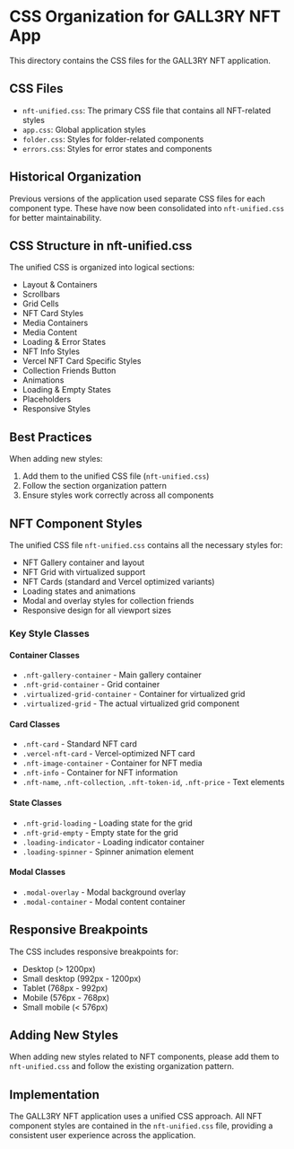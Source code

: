 # CSS Organization for GALL3RY NFT App

This directory contains the CSS files for the GALL3RY NFT application.

## CSS Files
- `nft-unified.css`: The primary CSS file that contains all NFT-related styles
- `app.css`: Global application styles
- `folder.css`: Styles for folder-related components
- `errors.css`: Styles for error states and components

## Historical Organization
Previous versions of the application used separate CSS files for each component type.
These have now been consolidated into `nft-unified.css` for better maintainability.

## CSS Structure in nft-unified.css
The unified CSS is organized into logical sections:
- Layout & Containers
- Scrollbars
- Grid Cells
- NFT Card Styles
- Media Containers
- Media Content
- Loading & Error States
- NFT Info Styles
- Vercel NFT Card Specific Styles
- Collection Friends Button
- Animations
- Loading & Empty States
- Placeholders
- Responsive Styles

## Best Practices
When adding new styles:
1. Add them to the unified CSS file (`nft-unified.css`)
2. Follow the section organization pattern
3. Ensure styles work correctly across all components

## NFT Component Styles

The unified CSS file `nft-unified.css` contains all the necessary styles for:

- NFT Gallery container and layout
- NFT Grid with virtualized support
- NFT Cards (standard and Vercel optimized variants)
- Loading states and animations
- Modal and overlay styles for collection friends
- Responsive design for all viewport sizes

### Key Style Classes

#### Container Classes
- `.nft-gallery-container` - Main gallery container
- `.nft-grid-container` - Grid container 
- `.virtualized-grid-container` - Container for virtualized grid
- `.virtualized-grid` - The actual virtualized grid component

#### Card Classes
- `.nft-card` - Standard NFT card
- `.vercel-nft-card` - Vercel-optimized NFT card
- `.nft-image-container` - Container for NFT media
- `.nft-info` - Container for NFT information
- `.nft-name`, `.nft-collection`, `.nft-token-id`, `.nft-price` - Text elements

#### State Classes
- `.nft-grid-loading` - Loading state for the grid
- `.nft-grid-empty` - Empty state for the grid
- `.loading-indicator` - Loading indicator container
- `.loading-spinner` - Spinner animation element

#### Modal Classes
- `.modal-overlay` - Modal background overlay
- `.modal-container` - Modal content container

## Responsive Breakpoints

The CSS includes responsive breakpoints for:
- Desktop (> 1200px)
- Small desktop (992px - 1200px)
- Tablet (768px - 992px)
- Mobile (576px - 768px)
- Small mobile (< 576px)

## Adding New Styles

When adding new styles related to NFT components, please add them to `nft-unified.css` and follow the existing organization pattern.

## Implementation
The GALL3RY NFT application uses a unified CSS approach. All NFT component styles are contained in the `nft-unified.css` file, providing a consistent user experience across the application. 